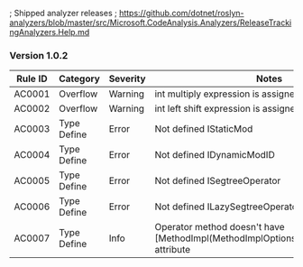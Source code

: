 ﻿; Shipped analyzer releases
; https://github.com/dotnet/roslyn-analyzers/blob/master/src/Microsoft.CodeAnalysis.Analyzers/ReleaseTrackingAnalyzers.Help.md


### Version 1.0.2

Rule ID | Category | Severity | Notes
--------|----------|----------|-------
AC0001 | Overflow | Warning | int multiply expression is assigned to long
AC0002 | Overflow | Warning | int left shift expression is assigned to long
AC0003 | Type Define | Error | Not defined IStaticMod
AC0004 | Type Define | Error | Not defined IDynamicModID
AC0005 | Type Define | Error | Not defined ISegtreeOperator<T>
AC0006 | Type Define | Error | Not defined ILazySegtreeOperator<T, F>
AC0007 | Type Define | Info | Operator method  doesn't have [MethodImpl(MethodImplOptions.AggressiveInlining)] attribute